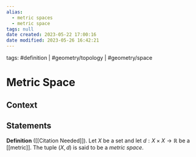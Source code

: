 ```yaml
---
alias:
  - metric spaces
  - metric space
tags: null
date created: 2023-05-22 17:00:16
date modified: 2023-05-26 16:42:21
---
```


tags: #definition | #geometry/topology | #geometry/space

# Metric Space

## Context

## Statements

**Definition** ([[Citation Needed]]). Let $X$ be a set and let $d:X\times X\to\mathbb{R}$ be a [[metric]]. The tuple $(X, d)$ is said to be a _metric space_.